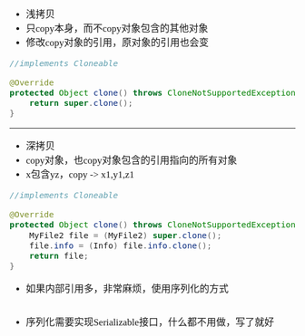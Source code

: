 <span  style="font-family: Simsun,serif; font-size: 17px; ">

- 浅拷贝
- 只copy本身，而不copy对象包含的其他对象
- 修改copy对象的引用，原对象的引用也会变

~~~java
//implements Cloneable

@Override
protected Object clone() throws CloneNotSupportedException {
    return super.clone();
}
~~~

---

- 深拷贝
- copy对象，也copy对象包含的引用指向的所有对象
- x包含yz，copy -> x1,y1,z1

~~~java
//implements Cloneable

@Override
protected Object clone() throws CloneNotSupportedException {
    MyFile2 file = (MyFile2) super.clone();
    file.info = (Info) file.info.clone();
    return file;
}
~~~
- 如果内部引用多，非常麻烦，使用序列化的方式
~~~

~~~
- 序列化需要实现Serializable接口，什么都不用做，写了就好



</span>